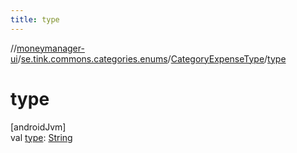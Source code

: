 ```yaml
---
title: type
---
```

//[moneymanager-ui](../../../index.html)/[se.tink.commons.categories.enums](../index.html)/[CategoryExpenseType](index.html)/[type](type.html)



# type



[androidJvm]\
val [type](type.html): [String](https://kotlinlang.org/api/latest/jvm/stdlib/kotlin/-string/index.html)




